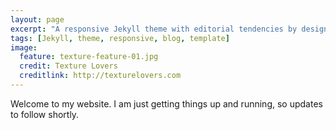 ```yaml
---
layout: page
excerpt: "A responsive Jekyll theme with editorial tendencies by designer Michael Rose."
tags: [Jekyll, theme, responsive, blog, template]
image:
  feature: texture-feature-01.jpg
  credit: Texture Lovers
  creditlink: http://texturelovers.com
---
```

Welcome to my website.
I am just getting things up and running, so updates to follow shortly.
